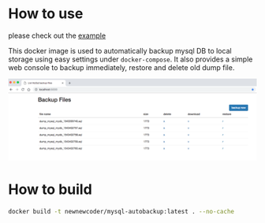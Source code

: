 # How to use

please check out the [example](https://github.com/newnewcoder/dockerfiles/blob/master/simple-mysql-auto-backup/example/docker-compose.yml)

This docker image is used to automatically backup mysql DB to local storage using easy settings under `docker-compose`.
It also provides a simple web console to backup immediately, restore and delete old dump file.

![pic1](_assets/console.png)


# How to build

~~~bash
docker build -t newnewcoder/mysql-autobackup:latest . --no-cache
~~~
